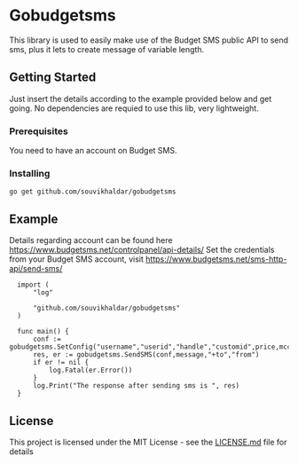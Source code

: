 # Gobudgetsms

This library is used to easily make use of the Budget SMS public API to send sms, plus it lets to create message of variable length. 
## Getting Started
Just insert the details according to the example provided below and get going. No dependencies are requied to use this lib, very lightweight.


### Prerequisites

You need to have an account on Budget SMS.

### Installing

```
go get github.com/souvikhaldar/gobudgetsms
```

## Example 

Details regarding account can be found here https://www.budgetsms.net/controlpanel/api-details/
Set the credentials from your Budget SMS account, visit https://www.budgetsms.net/sms-http-api/send-sms/

```
  import (
	  "log"

	  "github.com/souvikhaldar/gobudgetsms"
  )

  func main() {
	  conf := gobudgetsms.SetConfig("username","userid","handle","customid",price,mccmnc,credit)
	  res, er := gobudgetsms.SendSMS(conf,message,"+to","from")
	  if er != nil {
		  log.Fatal(er.Error())
	  }
	  log.Print("The response after sending sms is ", res)
  }

```



## License

This project is licensed under the MIT License - see the [LICENSE.md](LICENSE.md) file for details
